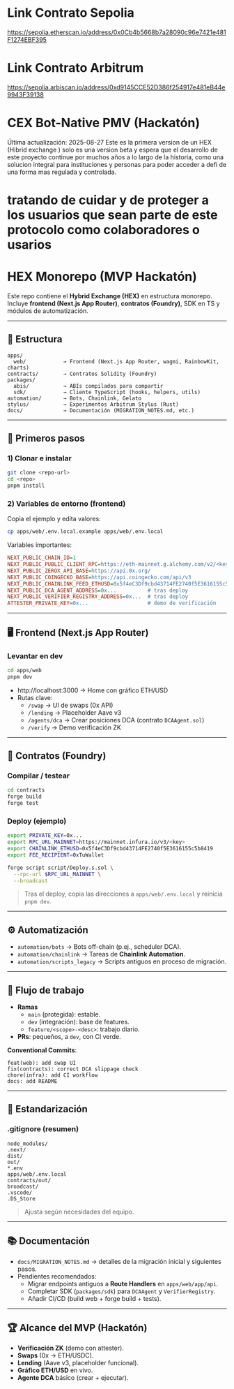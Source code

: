 # Link Contrato Sepolia
https://sepolia.etherscan.io/address/0x0Cb4b5668b7a28090c96e7421e481F1274EBF395
# Link Contrato Arbitrum
https://sepolia.arbiscan.io/address/0xd9145CCE52D386f254917e481eB44e9943F39138

# CEX Bot-Native PMV (Hackatón)
Última actualización: 2025-08-27
Este es la primera version de un HEX (Hibrid exchange ) 
solo es una version beta y  espera que el desarrollo de este proyecto continue por muchos años 
a lo largo de la historia, como una solucion integral para instituciones y personas 
para poder acceder a defi de una forma mas regulada y controlada.

tratando de cuidar y de proteger a los usuarios que 
sean parte de este protocolo como colaboradores o usarios 
=======
# HEX Monorepo (MVP Hackatón)

Este repo contiene el **Hybrid Exchange (HEX)** en estructura monorepo.  
Incluye **frontend (Next.js App Router)**, **contratos (Foundry)**, SDK en TS y módulos de automatización.

---

## 📂 Estructura

```
apps/
  web/            → Frontend (Next.js App Router, wagmi, RainbowKit, charts)
contracts/        → Contratos Solidity (Foundry)
packages/
  abis/           → ABIs compilados para compartir
  sdk/            → Cliente TypeScript (hooks, helpers, utils)
automation/       → Bots, Chainlink, Gelato
stylus/           → Experimentos Arbitrum Stylus (Rust)
docs/             → Documentación (MIGRATION_NOTES.md, etc.)
```

---

## 🚀 Primeros pasos

### 1) Clonar e instalar
```bash
git clone <repo-url>
cd <repo>
pnpm install
```

### 2) Variables de entorno (frontend)
Copia el ejemplo y edita valores:
```bash
cp apps/web/.env.local.example apps/web/.env.local
```

Variables importantes:
```ini
NEXT_PUBLIC_CHAIN_ID=1
NEXT_PUBLIC_PUBLIC_CLIENT_RPC=https://eth-mainnet.g.alchemy.com/v2/<key>
NEXT_PUBLIC_ZEROX_API_BASE=https://api.0x.org/
NEXT_PUBLIC_COINGECKO_BASE=https://api.coingecko.com/api/v3
NEXT_PUBLIC_CHAINLINK_FEED_ETHUSD=0x5f4eC3Df9cbd43714FE2740f5E3616155c5b8419
NEXT_PUBLIC_DCA_AGENT_ADDRESS=0x...          # tras deploy
NEXT_PUBLIC_VERIFIER_REGISTRY_ADDRESS=0x...  # tras deploy
ATTESTER_PRIVATE_KEY=0x...                   # demo de verificación
```

---

## 🖥️ Frontend (Next.js App Router)

### Levantar en dev
```bash
cd apps/web
pnpm dev
```

- http://localhost:3000 → Home con gráfico ETH/USD  
- Rutas clave:
  - `/swap` → UI de swaps (0x API)
  - `/lending` → Placeholder Aave v3
  - `/agents/dca` → Crear posiciones DCA (contrato `DCAAgent.sol`)
  - `/verify` → Demo verificación ZK

---

## 🔗 Contratos (Foundry)

### Compilar / testear
```bash
cd contracts
forge build
forge test
```

### Deploy (ejemplo)
```bash
export PRIVATE_KEY=0x...
export RPC_URL_MAINNET=https://mainnet.infura.io/v3/<key>
export CHAINLINK_ETHUSD=0x5f4eC3Df9cbd43714FE2740f5E3616155c5b8419
export FEE_RECIPIENT=0xTuWallet

forge script script/Deploy.s.sol \
  --rpc-url $RPC_URL_MAINNET \
  --broadcast
```

> Tras el deploy, copia las direcciones a `apps/web/.env.local` y reinicia `pnpm dev`.

---

## ⚙️ Automatización

- `automation/bots` → Bots off-chain (p.ej., scheduler DCA).
- `automation/chainlink` → Tareas de **Chainlink Automation**.
- `automation/scripts_legacy` → Scripts antiguos en proceso de migración.

---

## 🤝 Flujo de trabajo

- **Ramas**
  - `main` (protegida): estable.
  - `dev` (integración): base de features.
  - `feature/<scope>-<desc>`: trabajo diario.
- **PRs**: pequeños, a `dev`, con CI verde.

**Conventional Commits**:
```
feat(web): add swap UI
fix(contracts): correct DCA slippage check
chore(infra): add CI workflow
docs: add README
```

---

## 🧱 Estandarización

### .gitignore (resumen)
```
node_modules/
.next/
dist/
out/
*.env
apps/web/.env.local
contracts/out/
broadcast/
.vscode/
.DS_Store
```

> Ajusta según necesidades del equipo.

---

## 📚 Documentación

- `docs/MIGRATION_NOTES.md` → detalles de la migración inicial y siguientes pasos.
- Pendientes recomendados:
  - Migrar endpoints antiguos a **Route Handlers** en `apps/web/app/api`.
  - Completar SDK (`packages/sdk`) para `DCAAgent` y `VerifierRegistry`.
  - Añadir CI/CD (build web + forge build + tests).

---

## 🏆 Alcance del MVP (Hackatón)

- **Verificación ZK** (demo con attester).
- **Swaps** (0x → ETH/USDC).
- **Lending** (Aave v3, placeholder funcional).
- **Gráfico ETH/USD** en vivo.
- **Agente DCA** básico (crear + ejecutar).

